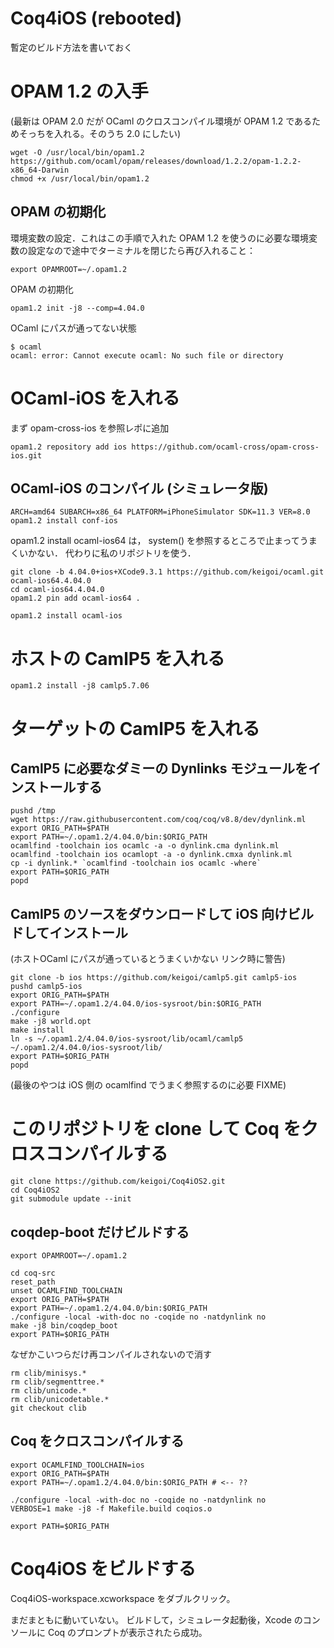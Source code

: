 # Coq4iOS (rebooted)

暫定のビルド方法を書いておく

# OPAM 1.2 の入手

(最新は OPAM 2.0 だが OCaml のクロスコンパイル環境が OPAM 1.2 であるためそっちを入れる。そのうち 2.0 にしたい)

```
wget -O /usr/local/bin/opam1.2  https://github.com/ocaml/opam/releases/download/1.2.2/opam-1.2.2-x86_64-Darwin
chmod +x /usr/local/bin/opam1.2
```

## OPAM の初期化

環境変数の設定．これはこの手順で入れた OPAM 1.2 を使うのに必要な環境変数の設定なので途中でターミナルを閉じたら再び入れること：

```
export OPAMROOT=~/.opam1.2
```

OPAM の初期化

```
opam1.2 init -j8 --comp=4.04.0
```

OCaml にパスが通ってない状態

```
$ ocaml
ocaml: error: Cannot execute ocaml: No such file or directory
```

# OCaml-iOS を入れる

まず opam-cross-ios を参照レポに追加

```
opam1.2 repository add ios https://github.com/ocaml-cross/opam-cross-ios.git
```

## OCaml-iOS のコンパイル  (シミュレータ版)

```
ARCH=amd64 SUBARCH=x86_64 PLATFORM=iPhoneSimulator SDK=11.3 VER=8.0 opam1.2 install conf-ios
```

opam1.2 install ocaml-ios64 は， system() を参照するところで止まってうまくいかない．
代わりに私のリポジトリを使う．

```
git clone -b 4.04.0+ios+XCode9.3.1 https://github.com/keigoi/ocaml.git ocaml-ios64.4.04.0
cd ocaml-ios64.4.04.0
opam1.2 pin add ocaml-ios64 .
```

```
opam1.2 install ocaml-ios
```

# ホストの CamlP5 を入れる

```
opam1.2 install -j8 camlp5.7.06
```

# ターゲットの CamlP5 を入れる

## CamlP5 に必要なダミーの Dynlinks モジュールをインストールする

```
pushd /tmp
wget https://raw.githubusercontent.com/coq/coq/v8.8/dev/dynlink.ml
export ORIG_PATH=$PATH
export PATH=~/.opam1.2/4.04.0/bin:$ORIG_PATH
ocamlfind -toolchain ios ocamlc -a -o dynlink.cma dynlink.ml
ocamlfind -toolchain ios ocamlopt -a -o dynlink.cmxa dynlink.ml
cp -i dynlink.* `ocamlfind -toolchain ios ocamlc -where`
export PATH=$ORIG_PATH
popd
```

## CamlP5 のソースをダウンロードして iOS 向けビルドしてインストール

(ホストOCaml にパスが通っているとうまくいかない リンク時に警告)

```
git clone -b ios https://github.com/keigoi/camlp5.git camlp5-ios
pushd camlp5-ios
export ORIG_PATH=$PATH
export PATH=~/.opam1.2/4.04.0/ios-sysroot/bin:$ORIG_PATH
./configure
make -j8 world.opt
make install
ln -s ~/.opam1.2/4.04.0/ios-sysroot/lib/ocaml/camlp5 ~/.opam1.2/4.04.0/ios-sysroot/lib/
export PATH=$ORIG_PATH
popd
```

(最後のやつは iOS 側の ocamlfind でうまく参照するのに必要 FIXME)

# このリポジトリを clone して Coq をクロスコンパイルする

```
git clone https://github.com/keigoi/Coq4iOS2.git
cd Coq4iOS2
git submodule update --init
```

## coqdep-boot  だけビルドする

```
export OPAMROOT=~/.opam1.2

cd coq-src
reset_path
unset OCAMLFIND_TOOLCHAIN
export ORIG_PATH=$PATH
export PATH=~/.opam1.2/4.04.0/bin:$ORIG_PATH
./configure -local -with-doc no -coqide no -natdynlink no
make -j8 bin/coqdep_boot
export PATH=$ORIG_PATH
```

なぜかこいつらだけ再コンパイルされないので消す

```
rm clib/minisys.*
rm clib/segmenttree.*
rm clib/unicode.*
rm clib/unicodetable.*
git checkout clib
```


## Coq をクロスコンパイルする

```
export OCAMLFIND_TOOLCHAIN=ios
export ORIG_PATH=$PATH
export PATH=~/.opam1.2/4.04.0/bin:$ORIG_PATH # <-- ??

./configure -local -with-doc no -coqide no -natdynlink no
VERBOSE=1 make -j8 -f Makefile.build coqios.o

export PATH=$ORIG_PATH
```

# Coq4iOS をビルドする

Coq4iOS-workspace.xcworkspace をダブルクリック。

まだまともに動いていない。
ビルドして，シミュレータ起動後，Xcode のコンソールに Coq のプロンプトが表示されたら成功。
